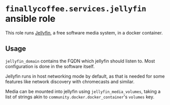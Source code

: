 # `finallycoffee.services.jellyfin` ansible role

This role runs [Jellyfin](https://jellyfin.org/), a free software media system,
in a docker container.

## Usage

`jellyfin_domain` contains the FQDN which jellyfin should listen to. Most configuration
is done in the software itself.

Jellyfin runs in host networking mode by default, as that is needed for some features like
network discovery with chromecasts and similar.

Media can be mounted into jellyfin using `jellyfin_media_volumes`, taking a list of strings
akin to `community.docker.docker_container`'s `volumes` key.
